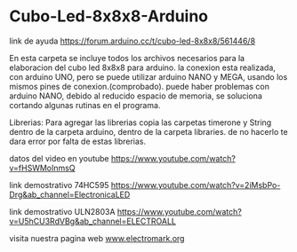 # Cubo-Led-8x8x8-Arduino

link de ayuda
https://forum.arduino.cc/t/cubo-led-8x8x8/561446/8

En esta carpeta se incluye todos los archivos 
necesarios para la elaboracion del cubo led 8x8x8 
para arduino.
la conexion esta realizada, con arduino UNO, pero
se puede utilizar arduino NANO y MEGA, usando los mismos pines 
de conexion.(comprobado).
puede haber problemas con arduino NANO, debido al
reducido espacio de memoria, se soluciona cortando
algunas rutinas en el programa.


Librerias: Para agregar las librerias copia las carpetas timerone y String dentro de la carpeta arduino, dentro de la carpeta libraries. 
de no hacerlo te dara error por falta de estas librerias.

datos del video en youtube
https://www.youtube.com/watch?v=fHSWMoInmsQ

link demostrativo 74HC595
https://www.youtube.com/watch?v=2iMsbPo-Drg&ab_channel=ElectronicaLED

link demostrativo ULN2803A
https://www.youtube.com/watch?v=U5hCU3RdVBg&ab_channel=ELECTROALL

visita nuestra pagina web www.electromark.org
